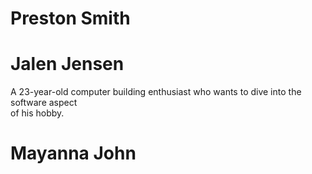 # Preston Smith
# Jalen Jensen  
A 23-year-old computer building enthusiast who wants to dive into the software aspect  
of his hobby.
# Mayanna John
